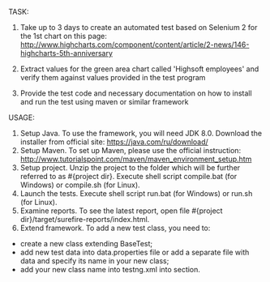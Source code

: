 TASK:

1. Take up to 3 days to create an automated test based on Selenium 2 for the 1st chart on this page: 
http://www.highcharts.com/component/content/article/2-news/146-highcharts-5th-anniversary

2. Extract values for the green area chart called 'Highsoft employees' and verify them against values provided in the test program

3. Provide the test code and necessary documentation on how to install and run the test using maven or similar framework 


USAGE:

1. Setup Java. To use the framework, you will need JDK 8.0. Download the installer from official site: https://java.com/ru/download/
2. Setup Maven. To set up Maven, please use the official instruction: http://www.tutorialspoint.com/maven/maven_environment_setup.htm
3. Setup project. Unzip the project to the folder which will be further referred to as #{project dir}. Execute shell script compile.bat (for Windows) or compile.sh (for Linux).
4. Launch the tests. Execute shell script run.bat (for Windows) or run.sh (for Linux).
5. Examine reports. To see the latest report, open file #{project dir}/target/surefire-reports/index.html.
6. Extend framework. 
To add a new test class, you need to: 
  * create a new class extending BaseTest;
  * add new test data into data.properties file or add a separate file with data and specify its name in your new class;
  * add your new class name into testng.xml into <classes> section.


